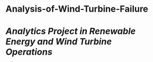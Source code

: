 # **Analysis-of-Wind-Turbine-Failure**
# *Analytics Project in Renewable Energy and Wind Turbine Operations*

